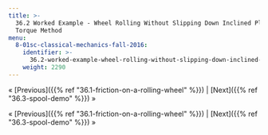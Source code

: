 ```yaml
---
title: >-
  36.2 Worked Example - Wheel Rolling Without Slipping Down Inclined Plane -
  Torque Method
menu:
  8-01sc-classical-mechanics-fall-2016:
    identifier: >-
      36.2-worked-example-wheel-rolling-without-slipping-down-inclined-plane-torque-method
    weight: 2290
---
```

« [Previous]({{% ref "36.1-friction-on-a-rolling-wheel" %}}) | [Next]({{% ref "36.3-spool-demo" %}}) »

« [Previous]({{% ref "36.1-friction-on-a-rolling-wheel" %}}) | [Next]({{% ref "36.3-spool-demo" %}}) »